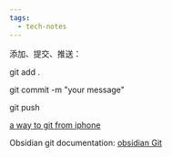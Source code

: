```yaml
---
tags:
  - tech-notes
---
```

添加、提交、推送：

git add .

git commit -m "your message"

git push

[a way to git from iphone](https://discuss.logseq.com/t/alternative-way-of-git-syncing-on-ios-using-a-shell-for-free/8570)

Obsidian git documentation: [obsidian Git](https://publish.obsidian.md/git-doc/Start+here)

